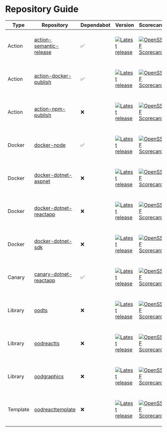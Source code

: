 # Repository Guide
| Type | Repository | Dependabot | Version | Scorecard | Pipelines | Issues |
|------|------------|------------|---------|-----------|-----------|--------|
| Action | [action-semantic-release](https://github.com/outoforbitdev/action-semantic-release) | :white_check_mark: | <a href='https://github.com/outoforbitdev/action-semantic-release/releases/latest'><img alt='Latest release' src='https://img.shields.io/github/v/release/outoforbitdev/action-semantic-release?logo=github&label=%20'></a> | <a href='https://securityscorecards.dev/viewer/?uri=github.com/outoforbitdev/action-semantic-release'><img alt='OpenSSF Scorecard' src='https://api.securityscorecards.dev/projects/github.com/outoforbitdev/action-semantic-release/badge'></a> | <a href='https://github.com/outoforbitdev/action-semantic-release/actions'><img alt='Release states' src='https://github.com/outoforbitdev/action-semantic-release/workflows/Release/badge.svg'></a> <br><a href='https://github.com/outoforbitdev/action-semantic-release/actions?query=workflow%3ATest+branch%3Amaster'><img alt='Test states' src='https://github.com/outoforbitdev/action-semantic-release/workflows/Test/badge.svg'></a> | <a href='https://github.com/outoforbitdev/action-semantic-release/issues'><img alt='Open issues' src='https://img.shields.io/github/issues/outoforbitdev/action-semantic-release?logo=github&label=Issues'></a> <br><a href='https://github.com/outoforbitdev/action-semantic-release/pulls'><img alt='Open PRs' src='https://img.shields.io/github/issues-pr/outoforbitdev/action-semantic-release?logo=github&label=PRs'></a> |
| Action | [action-docker-publish](https://github.com/outoforbitdev/action-docker-publish) | :white_check_mark: | <a href='https://github.com/outoforbitdev/action-docker-publish/releases/latest'><img alt='Latest release' src='https://img.shields.io/github/v/release/outoforbitdev/action-docker-publish?logo=github&label=%20'></a> | <a href='https://securityscorecards.dev/viewer/?uri=github.com/outoforbitdev/action-docker-publish'><img alt='OpenSSF Scorecard' src='https://api.securityscorecards.dev/projects/github.com/outoforbitdev/action-docker-publish/badge'></a> | <a href='https://github.com/outoforbitdev/action-docker-publish/actions'><img alt='Release states' src='https://github.com/outoforbitdev/action-docker-publish/workflows/Release/badge.svg'></a> <br><a href='https://github.com/outoforbitdev/action-docker-publish/actions?query=workflow%3ATest+branch%3Amaster'><img alt='Test states' src='https://github.com/outoforbitdev/action-docker-publish/workflows/Test/badge.svg'></a> | <a href='https://github.com/outoforbitdev/action-docker-publish/issues'><img alt='Open issues' src='https://img.shields.io/github/issues/outoforbitdev/action-docker-publish?logo=github&label=Issues'></a> <br><a href='https://github.com/outoforbitdev/action-docker-publish/pulls'><img alt='Open PRs' src='https://img.shields.io/github/issues-pr/outoforbitdev/action-docker-publish?logo=github&label=PRs'></a> |
| Action | [action-npm-publish](https://github.com/outoforbitdev/action-npm-publish) | :x: | <a href='https://github.com/outoforbitdev/action-npm-publish/releases/latest'><img alt='Latest release' src='https://img.shields.io/github/v/release/outoforbitdev/action-npm-publish?logo=github&label=%20'></a> | <a href='https://securityscorecards.dev/viewer/?uri=github.com/outoforbitdev/action-npm-publish'><img alt='OpenSSF Scorecard' src='https://api.securityscorecards.dev/projects/github.com/outoforbitdev/action-npm-publish/badge'></a> | <a href='https://github.com/outoforbitdev/action-npm-publish/actions'><img alt='Release states' src='https://github.com/outoforbitdev/action-npm-publish/workflows/Release/badge.svg'></a> <br><a href='https://github.com/outoforbitdev/action-npm-publish/actions?query=workflow%3ATest+branch%3Amaster'><img alt='Test states' src='https://github.com/outoforbitdev/action-npm-publish/workflows/Test/badge.svg'></a> | <a href='https://github.com/outoforbitdev/action-npm-publish/issues'><img alt='Open issues' src='https://img.shields.io/github/issues/outoforbitdev/action-npm-publish?logo=github&label=Issues'></a> <br><a href='https://github.com/outoforbitdev/action-npm-publish/pulls'><img alt='Open PRs' src='https://img.shields.io/github/issues-pr/outoforbitdev/action-npm-publish?logo=github&label=PRs'></a> |
| Docker | [docker-node](https://github.com/outoforbitdev/docker-node) | :white_check_mark: | <a href='https://github.com/outoforbitdev/docker-node/releases/latest'><img alt='Latest release' src='https://img.shields.io/github/v/release/outoforbitdev/docker-node?logo=github&label=%20'></a> | <a href='https://securityscorecards.dev/viewer/?uri=github.com/outoforbitdev/docker-node'><img alt='OpenSSF Scorecard' src='https://api.securityscorecards.dev/projects/github.com/outoforbitdev/docker-node/badge'></a> | <a href='https://github.com/outoforbitdev/docker-node/actions'><img alt='Release states' src='https://github.com/outoforbitdev/docker-node/workflows/Release/badge.svg'></a> <br><a href='https://github.com/outoforbitdev/docker-node/actions?query=workflow%3ATest+branch%3Amaster'><img alt='Test states' src='https://github.com/outoforbitdev/docker-node/workflows/Test/badge.svg'></a> | <a href='https://github.com/outoforbitdev/docker-node/issues'><img alt='Open issues' src='https://img.shields.io/github/issues/outoforbitdev/docker-node?logo=github&label=Issues'></a> <br><a href='https://github.com/outoforbitdev/docker-node/pulls'><img alt='Open PRs' src='https://img.shields.io/github/issues-pr/outoforbitdev/docker-node?logo=github&label=PRs'></a> |
| Docker | [docker-dotnet-aspnet](https://github.com/outoforbitdev/docker-dotnet-aspnet) | :x: | <a href='https://github.com/outoforbitdev/docker-dotnet-aspnet/releases/latest'><img alt='Latest release' src='https://img.shields.io/github/v/release/outoforbitdev/docker-dotnet-aspnet?logo=github&label=%20'></a> | <a href='https://securityscorecards.dev/viewer/?uri=github.com/outoforbitdev/docker-dotnet-aspnet'><img alt='OpenSSF Scorecard' src='https://api.securityscorecards.dev/projects/github.com/outoforbitdev/docker-dotnet-aspnet/badge'></a> | <a href='https://github.com/outoforbitdev/docker-dotnet-aspnet/actions'><img alt='Release states' src='https://github.com/outoforbitdev/docker-dotnet-aspnet/workflows/Release/badge.svg'></a> <br><a href='https://github.com/outoforbitdev/docker-dotnet-aspnet/actions?query=workflow%3ATest+branch%3Amaster'><img alt='Test states' src='https://github.com/outoforbitdev/docker-dotnet-aspnet/workflows/Test/badge.svg'></a> | <a href='https://github.com/outoforbitdev/docker-dotnet-aspnet/issues'><img alt='Open issues' src='https://img.shields.io/github/issues/outoforbitdev/docker-dotnet-aspnet?logo=github&label=Issues'></a> <br><a href='https://github.com/outoforbitdev/docker-dotnet-aspnet/pulls'><img alt='Open PRs' src='https://img.shields.io/github/issues-pr/outoforbitdev/docker-dotnet-aspnet?logo=github&label=PRs'></a> |
| Docker | [docker-dotnet-reactapp](https://github.com/outoforbitdev/docker-dotnet-reactapp) | :x: | <a href='https://github.com/outoforbitdev/docker-dotnet-reactapp/releases/latest'><img alt='Latest release' src='https://img.shields.io/github/v/release/outoforbitdev/docker-dotnet-reactapp?logo=github&label=%20'></a> | <a href='https://securityscorecards.dev/viewer/?uri=github.com/outoforbitdev/docker-dotnet-reactapp'><img alt='OpenSSF Scorecard' src='https://api.securityscorecards.dev/projects/github.com/outoforbitdev/docker-dotnet-reactapp/badge'></a> | <a href='https://github.com/outoforbitdev/docker-dotnet-reactapp/actions'><img alt='Release states' src='https://github.com/outoforbitdev/docker-dotnet-reactapp/workflows/Release/badge.svg'></a> <br><a href='https://github.com/outoforbitdev/docker-dotnet-reactapp/actions?query=workflow%3ATest+branch%3Amaster'><img alt='Test states' src='https://github.com/outoforbitdev/docker-dotnet-reactapp/workflows/Test/badge.svg'></a> | <a href='https://github.com/outoforbitdev/docker-dotnet-reactapp/issues'><img alt='Open issues' src='https://img.shields.io/github/issues/outoforbitdev/docker-dotnet-reactapp?logo=github&label=Issues'></a> <br><a href='https://github.com/outoforbitdev/docker-dotnet-reactapp/pulls'><img alt='Open PRs' src='https://img.shields.io/github/issues-pr/outoforbitdev/docker-dotnet-reactapp?logo=github&label=PRs'></a> |
| Docker | [docker-dotnet-sdk](https://github.com/outoforbitdev/docker-dotnet-sdk) | :x: | <a href='https://github.com/outoforbitdev/docker-dotnet-sdk/releases/latest'><img alt='Latest release' src='https://img.shields.io/github/v/release/outoforbitdev/docker-dotnet-sdk?logo=github&label=%20'></a> | <a href='https://securityscorecards.dev/viewer/?uri=github.com/outoforbitdev/docker-dotnet-sdk'><img alt='OpenSSF Scorecard' src='https://api.securityscorecards.dev/projects/github.com/outoforbitdev/docker-dotnet-sdk/badge'></a> | <a href='https://github.com/outoforbitdev/docker-dotnet-sdk/actions'><img alt='Release states' src='https://github.com/outoforbitdev/docker-dotnet-sdk/workflows/Release/badge.svg'></a> <br><a href='https://github.com/outoforbitdev/docker-dotnet-sdk/actions?query=workflow%3ATest+branch%3Amaster'><img alt='Test states' src='https://github.com/outoforbitdev/docker-dotnet-sdk/workflows/Test/badge.svg'></a> | <a href='https://github.com/outoforbitdev/docker-dotnet-sdk/issues'><img alt='Open issues' src='https://img.shields.io/github/issues/outoforbitdev/docker-dotnet-sdk?logo=github&label=Issues'></a> <br><a href='https://github.com/outoforbitdev/docker-dotnet-sdk/pulls'><img alt='Open PRs' src='https://img.shields.io/github/issues-pr/outoforbitdev/docker-dotnet-sdk?logo=github&label=PRs'></a> |
| Canary | [canary-dotnet-reactapp](https://github.com/outoforbitdev/canary-dotnet-reactapp) | :white_check_mark: | <a href='https://github.com/outoforbitdev/canary-dotnet-reactapp/releases/latest'><img alt='Latest release' src='https://img.shields.io/github/v/release/outoforbitdev/canary-dotnet-reactapp?logo=github&label=%20'></a> | <a href='https://securityscorecards.dev/viewer/?uri=github.com/outoforbitdev/canary-dotnet-reactapp'><img alt='OpenSSF Scorecard' src='https://api.securityscorecards.dev/projects/github.com/outoforbitdev/canary-dotnet-reactapp/badge'></a> | <a href='https://github.com/outoforbitdev/canary-dotnet-reactapp/actions'><img alt='Release states' src='https://github.com/outoforbitdev/canary-dotnet-reactapp/workflows/Release/badge.svg'></a> <br><a href='https://github.com/outoforbitdev/canary-dotnet-reactapp/actions?query=workflow%3ATest+branch%3Amaster'><img alt='Test states' src='https://github.com/outoforbitdev/canary-dotnet-reactapp/workflows/Test/badge.svg'></a> | <a href='https://github.com/outoforbitdev/canary-dotnet-reactapp/issues'><img alt='Open issues' src='https://img.shields.io/github/issues/outoforbitdev/canary-dotnet-reactapp?logo=github&label=Issues'></a> <br><a href='https://github.com/outoforbitdev/canary-dotnet-reactapp/pulls'><img alt='Open PRs' src='https://img.shields.io/github/issues-pr/outoforbitdev/canary-dotnet-reactapp?logo=github&label=PRs'></a> |
| Library | [oodts](https://github.com/outoforbitdev/oodts) | :x: | <a href='https://github.com/outoforbitdev/oodts/releases/latest'><img alt='Latest release' src='https://img.shields.io/github/v/release/outoforbitdev/oodts?logo=github&label=%20'></a> | <a href='https://securityscorecards.dev/viewer/?uri=github.com/outoforbitdev/oodts'><img alt='OpenSSF Scorecard' src='https://api.securityscorecards.dev/projects/github.com/outoforbitdev/oodts/badge'></a> | <a href='https://github.com/outoforbitdev/oodts/actions'><img alt='Release states' src='https://github.com/outoforbitdev/oodts/workflows/Release/badge.svg'></a> <br><a href='https://github.com/outoforbitdev/oodts/actions?query=workflow%3ATest+branch%3Amaster'><img alt='Test states' src='https://github.com/outoforbitdev/oodts/workflows/Test/badge.svg'></a> | <a href='https://github.com/outoforbitdev/oodts/issues'><img alt='Open issues' src='https://img.shields.io/github/issues/outoforbitdev/oodts?logo=github&label=Issues'></a> <br><a href='https://github.com/outoforbitdev/oodts/pulls'><img alt='Open PRs' src='https://img.shields.io/github/issues-pr/outoforbitdev/oodts?logo=github&label=PRs'></a> |
| Library | [oodreactts](https://github.com/outoforbitdev/oodreactts) | :x: | <a href='https://github.com/outoforbitdev/oodreactts/releases/latest'><img alt='Latest release' src='https://img.shields.io/github/v/release/outoforbitdev/oodreactts?logo=github&label=%20'></a> | <a href='https://securityscorecards.dev/viewer/?uri=github.com/outoforbitdev/oodreactts'><img alt='OpenSSF Scorecard' src='https://api.securityscorecards.dev/projects/github.com/outoforbitdev/oodreactts/badge'></a> | <a href='https://github.com/outoforbitdev/oodreactts/actions'><img alt='Release states' src='https://github.com/outoforbitdev/oodreactts/workflows/Release/badge.svg'></a> <br><a href='https://github.com/outoforbitdev/oodreactts/actions?query=workflow%3ATest+branch%3Amaster'><img alt='Test states' src='https://github.com/outoforbitdev/oodreactts/workflows/Test/badge.svg'></a> | <a href='https://github.com/outoforbitdev/oodreactts/issues'><img alt='Open issues' src='https://img.shields.io/github/issues/outoforbitdev/oodreactts?logo=github&label=Issues'></a> <br><a href='https://github.com/outoforbitdev/oodreactts/pulls'><img alt='Open PRs' src='https://img.shields.io/github/issues-pr/outoforbitdev/oodreactts?logo=github&label=PRs'></a> |
| Library | [oodgraphics](https://github.com/outoforbitdev/oodgraphics) | :x: | <a href='https://github.com/outoforbitdev/oodgraphics/releases/latest'><img alt='Latest release' src='https://img.shields.io/github/v/release/outoforbitdev/oodgraphics?logo=github&label=%20'></a> | <a href='https://securityscorecards.dev/viewer/?uri=github.com/outoforbitdev/oodgraphics'><img alt='OpenSSF Scorecard' src='https://api.securityscorecards.dev/projects/github.com/outoforbitdev/oodgraphics/badge'></a> | <a href='https://github.com/outoforbitdev/oodgraphics/actions'><img alt='Release states' src='https://github.com/outoforbitdev/oodgraphics/workflows/Release/badge.svg'></a> <br><a href='https://github.com/outoforbitdev/oodgraphics/actions?query=workflow%3ATest+branch%3Amaster'><img alt='Test states' src='https://github.com/outoforbitdev/oodgraphics/workflows/Test/badge.svg'></a> | <a href='https://github.com/outoforbitdev/oodgraphics/issues'><img alt='Open issues' src='https://img.shields.io/github/issues/outoforbitdev/oodgraphics?logo=github&label=Issues'></a> <br><a href='https://github.com/outoforbitdev/oodgraphics/pulls'><img alt='Open PRs' src='https://img.shields.io/github/issues-pr/outoforbitdev/oodgraphics?logo=github&label=PRs'></a> |
| Template | [oodreacttemplate](https://github.com/outoforbitdev/oodreacttemplate) | :x: | <a href='https://github.com/outoforbitdev/oodreacttemplate/releases/latest'><img alt='Latest release' src='https://img.shields.io/github/v/release/outoforbitdev/oodreacttemplate?logo=github&label=%20'></a> | <a href='https://securityscorecards.dev/viewer/?uri=github.com/outoforbitdev/oodreacttemplate'><img alt='OpenSSF Scorecard' src='https://api.securityscorecards.dev/projects/github.com/outoforbitdev/oodreacttemplate/badge'></a> | <a href='https://github.com/outoforbitdev/oodreacttemplate/actions'><img alt='Release states' src='https://github.com/outoforbitdev/oodreacttemplate/workflows/Release/badge.svg'></a> <br><a href='https://github.com/outoforbitdev/oodreacttemplate/actions?query=workflow%3ATest+branch%3Amaster'><img alt='Test states' src='https://github.com/outoforbitdev/oodreacttemplate/workflows/Test/badge.svg'></a> | <a href='https://github.com/outoforbitdev/oodreacttemplate/issues'><img alt='Open issues' src='https://img.shields.io/github/issues/outoforbitdev/oodreacttemplate?logo=github&label=Issues'></a> <br><a href='https://github.com/outoforbitdev/oodreacttemplate/pulls'><img alt='Open PRs' src='https://img.shields.io/github/issues-pr/outoforbitdev/oodreacttemplate?logo=github&label=PRs'></a> |

